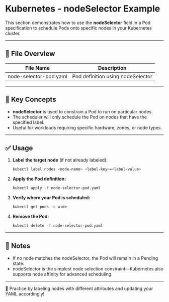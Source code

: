 # Kubernetes - nodeSelector Example

This section demonstrates how to use the **nodeSelector** field in a Pod specification to schedule Pods onto specific nodes in your Kubernetes cluster.

---

## 📁 File Overview

| File Name                | Description                                    |
|--------------------------|------------------------------------------------|
| node-selector-pod.yaml   | Pod definition using nodeSelector              |

---

## 🧠 Key Concepts

- **nodeSelector** is used to constrain a Pod to run on particular nodes.
- The scheduler will only schedule the Pod on nodes that have the specified label.
- Useful for workloads requiring specific hardware, zones, or node types.

---

## ✅ Usage

1. **Label the target node** (if not already labeled):
   ```bash
   kubectl label nodes <node-name> <label-key>=<label-value>
   ```

2. **Apply the Pod definition:**
   ```bash
   kubectl apply -f node-selector-pod.yaml
   ```

3. **Verify where your Pod is scheduled:**
   ```bash
   kubectl get pods -o wide
   ```

4. **Remove the Pod:**
   ```bash
   kubectl delete -f node-selector-pod.yaml
   ```

---

## 📌 Notes

- If no node matches the nodeSelector, the Pod will remain in a Pending state.
- nodeSelector is the simplest node selection constraint—Kubernetes also supports node affinity for advanced scheduling.

---

🧠 Practice by labeling nodes with different attributes and updating your YAML accordingly!
